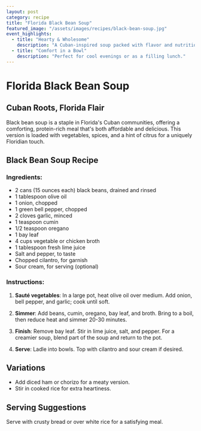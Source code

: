 ```yaml
---
layout: post
category: recipe
title: "Florida Black Bean Soup"
featured_image: "/assets/images/recipes/black-bean-soup.jpg"
event_highlights:
  - title: "Hearty & Wholesome"
    description: "A Cuban-inspired soup packed with flavor and nutrition."
  - title: "Comfort in a Bowl"
    description: "Perfect for cool evenings or as a filling lunch."
---
```


# Florida Black Bean Soup

## Cuban Roots, Florida Flair

Black bean soup is a staple in Florida's Cuban communities, offering a comforting, protein-rich meal that's both affordable and delicious. This version is loaded with vegetables, spices, and a hint of citrus for a uniquely Floridian touch.

## Black Bean Soup Recipe

### Ingredients:
- 2 cans (15 ounces each) black beans, drained and rinsed
- 1 tablespoon olive oil
- 1 onion, chopped
- 1 green bell pepper, chopped
- 2 cloves garlic, minced
- 1 teaspoon cumin
- 1/2 teaspoon oregano
- 1 bay leaf
- 4 cups vegetable or chicken broth
- 1 tablespoon fresh lime juice
- Salt and pepper, to taste
- Chopped cilantro, for garnish
- Sour cream, for serving (optional)

### Instructions:

1. **Sauté vegetables**: In a large pot, heat olive oil over medium. Add onion, bell pepper, and garlic; cook until soft.

2. **Simmer**: Add beans, cumin, oregano, bay leaf, and broth. Bring to a boil, then reduce heat and simmer 20-30 minutes.

3. **Finish**: Remove bay leaf. Stir in lime juice, salt, and pepper. For a creamier soup, blend part of the soup and return to the pot.

4. **Serve**: Ladle into bowls. Top with cilantro and sour cream if desired.

## Variations

- Add diced ham or chorizo for a meaty version.
- Stir in cooked rice for extra heartiness.

## Serving Suggestions

Serve with crusty bread or over white rice for a satisfying meal.
